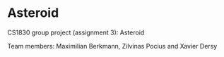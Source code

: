 # Asteroid
CS1830 group project (assignment 3): Asteroid

Team members: Maximilian Berkmann, Zilvinas Pocius and Xavier Dersy
